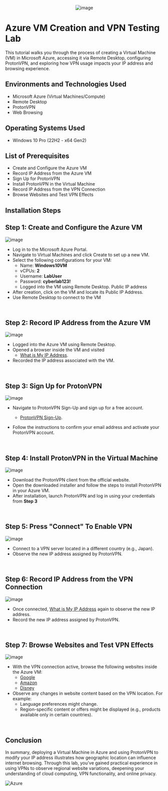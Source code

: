 

<p align="center">
  <img src="https://github.com/user-attachments/assets/cf7db6b2-6e72-41ac-aab4-d1d0074b20cf" alt="image" />
</p>



<h1>Azure VM Creation and VPN Testing Lab</h1>
This tutorial walks you through the process of creating a Virtual Machine (VM) in Microsoft Azure, accessing it via Remote Desktop, configuring ProtonVPN, and exploring how VPN usage impacts your IP address and browsing experience. <br />

<h2>Environments and Technologies Used</h2>

- Microsoft Azure (Virtual Machines/Compute)
- Remote Desktop
- ProtonVPN
- Web Browsing

<h2>Operating Systems Used</h2>

- Windows 10 Pro (22H2 - x64 Gen2)

<h2>List of Prerequisites</h2>

- Create and Configure the Azure VM
- Record IP Address from the Azure VM
- Sign Up for ProtonVPN
- Install ProtonVPN in the Virtual Machine
- Record IP Address from the VPN Connection
- Browse Websites and Test VPN Effects

<h2>Installation Steps</h2>

<p>
  
## Step 1: Create and Configure the Azure VM

![image](https://github.com/user-attachments/assets/df48a70c-9386-4d96-967c-462f23352dd9)



</p>
<p>
  
-  Log in to the Microsoft Azure Portal.
- Navigate to Virtual Machines and click Create to set up a new VM.
- Select the following configurations for your VM:
  - Name: **Windows10VM**
  - vCPUs: **2**
  - Username: **LabUser**
  - Password: **cyberlab123!**
  - Logged into the VM using Remote Desktop. Public IP address
- After creation, click on the VM and locate its Public IP Address.
- Use Remote Desktop to connect to the VM
</p>
<br />

## Step 2: Record IP Address from the Azure VM
![image](https://github.com/user-attachments/assets/3d1568fd-ed9f-4b7e-9411-c9b2083cb1f6)

<p>
  
- Logged into the Azure VM using Remote Desktop.
- Opened a browser inside the VM and visited
     - [What is My IP Address](https://whatismyipaddress.com/).
- Recorded the IP address associated with the VM.

</p>
<br />

## Step 3: Sign Up for ProtonVPN

<p>
  
![image](https://github.com/user-attachments/assets/e35d2e5c-ed67-4f85-b1fd-259525cfbd1f)

</p>
<p>
  
- Navigate to ProtonVPN Sign-Up and sign up for a free account.
   - [ProtonVPN Sign-Up](https://account.protonvpn.com/signup?plan=free&language=en).

- Follow the instructions to confirm your email address and activate your ProtonVPN account. 


</p>
<br />

## Step 4: Install ProtonVPN in the Virtual Machine

<p>
  
![image](https://github.com/user-attachments/assets/9b2b7e4b-9584-4c7a-bcdd-8ba741ee2868)


</p>
<p>
  
- Download the ProtonVPN client from the official website.
- Open the downloaded installer and follow the steps to install ProtonVPN in your Azure VM.
- After installation, launch ProtonVPN and log in using your credentials from **Step 3**
</p>
<br />

## Step 5: Press "Connect" To Enable VPN

<p>
  
![image](https://github.com/user-attachments/assets/e72a5c0f-9137-4ca3-8598-e612378f0d2b)


</p>
<p> 
  
- Connect to a VPN server located in a different country (e.g., Japan).
- Observe the new IP address assigned by ProtonVPN. 

</p>
<br />

## Step 6: Record IP Address from the VPN Connection

<p>
  
![image](https://github.com/user-attachments/assets/47839b86-eed5-46ee-8243-6f5327bad4b0)


</p>
<p>
  
- Once connected, [What is My IP Address](https://whatismyipaddress.com/) again to observe the new IP address.
- Record the new IP address assigned by ProtonVPN.

</p>
<br />

## Step 7: Browse Websites and Test VPN Effects

<p>

![image](https://github.com/user-attachments/assets/b51c8f8d-2643-4523-9c65-3356f0ad49ad)


</p>

- With the VPN connection active, browse the following websites inside the Azure VM:
  - [Google](https://www.google.com)
  - [Amazon](https://www.amazon.com)
  - [Disney](https://www.disney.com)
- Observe any changes in website content based on the VPN location. For example:
   - Language preferences might change.
   - Region-specific content or offers might be displayed (e.g., products available only in certain countries).

</p>
<br />

## Conclusion

In summary, deploying a Virtual Machine in Azure and using ProtonVPN to modify your IP address illustrates how geographic location can influence internet browsing. Through this lab, you’ve gained practical experience in using VPNs to observe regional website variations, deepening your understanding of cloud computing, VPN functionality, and online privacy.

![Azure](https://img.shields.io/badge/Azure-Cloud-blue)

